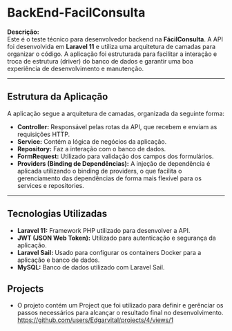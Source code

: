 # BackEnd-FacilConsulta

**Descrição:**  
Este é o teste técnico para desenvolvedor backend na **FácilConsulta**. A API foi desenvolvida em **Laravel 11** e utiliza uma arquitetura de camadas para organizar o código. A aplicação foi estruturada para facilitar a interação e troca de estrutura (driver) do banco de dados e garantir uma boa experiência de desenvolvimento e manutenção.

---

## Estrutura da Aplicação

A aplicação segue a arquitetura de camadas, organizada da seguinte forma:

- **Controller:** Responsável pelas rotas da API, que recebem e enviam as requisições HTTP.
- **Service:** Contém a lógica de negócios da aplicação.
- **Repository:** Faz a interação com o banco de dados.
- **FormRequest:** Utilizado para validação dos campos dos formulários.
- **Providers (Binding de Dependências):** A injeção de dependência é aplicada utilizando o binding de providers, o que facilita o gerenciamento das dependências de forma mais flexível para os services e repositories.

---

## Tecnologias Utilizadas

- **Laravel 11:** Framework PHP utilizado para desenvolver a API.
- **JWT (JSON Web Token):** Utilizado para autenticação e segurança da aplicação.
- **Laravel Sail:** Usado para configurar os containers Docker para a aplicação e banco de dados.
- **MySQL:** Banco de dados utilizado com Laravel Sail.

## Projects

- O projeto contém um Project que foi utilizado para definir e gerênciar os passos necessários para alcançar o resultado final no desenvolvimento. https://github.com/users/Edgarvital/projects/4/views/1
